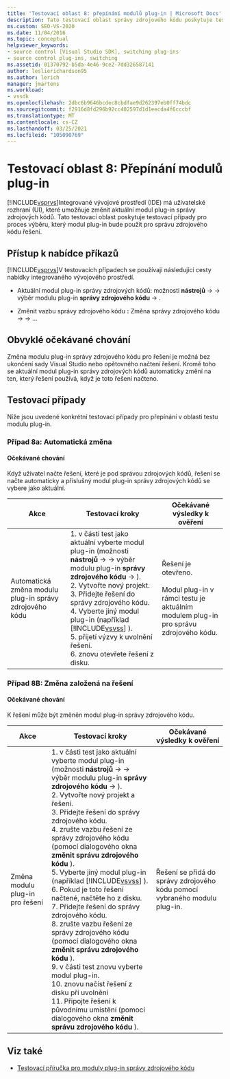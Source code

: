 ```yaml
---
title: 'Testovací oblast 8: přepínání modulů plug-in | Microsoft Docs'
description: Tato testovací oblast správy zdrojového kódu poskytuje testovací případy pro proces výběru, který modul plug-in použije pro správu zdrojového kódu řešení v aplikaci Visual Studio.
ms.custom: SEO-VS-2020
ms.date: 11/04/2016
ms.topic: conceptual
helpviewer_keywords:
- source control [Visual Studio SDK], switching plug-ins
- source control plug-ins, switching
ms.assetid: 01370792-b5da-4e46-9ce2-7dd326587141
author: leslierichardson95
ms.author: lerich
manager: jmartens
ms.workload:
- vssdk
ms.openlocfilehash: 2dbc6b9646bcdec8cbdfae9d262397eb0ff74bdc
ms.sourcegitcommit: f2916d8fd296b92cc402597d1d1eecda4f6cccbf
ms.translationtype: MT
ms.contentlocale: cs-CZ
ms.lasthandoff: 03/25/2021
ms.locfileid: "105090769"
---
```

# <a name="test-area-8-plug-in-switching"></a>Testovací oblast 8: Přepínání modulů plug-in
[!INCLUDE[vsprvs](../../code-quality/includes/vsprvs_md.md)]Integrované vývojové prostředí (IDE) má uživatelské rozhraní (UI), které umožňuje změnit aktuální modul plug-in správy zdrojových kódů. Tato testovací oblast poskytuje testovací případy pro proces výběru, který modul plug-in bude použit pro správu zdrojového kódu řešení.

## <a name="command-menu-access"></a>Přístup k nabídce příkazů
 [!INCLUDE[vsprvs](../../code-quality/includes/vsprvs_md.md)]V testovacích případech se používají následující cesty nabídky integrovaného vývojového prostředí.

- Aktuální modul plug-in správy zdrojových kódů: možnosti **nástrojů**  ->    ->  výběr modulu plug-in **správy zdrojového kódu**  ->  .

- Změnit vazbu správy zdrojového kódu **:** Změna správy zdrojového kódu  ->    ->  ...

## <a name="common-expected-behavior"></a>Obvyklé očekávané chování
 Změna modulu plug-in správy zdrojového kódu pro řešení je možná bez ukončení sady Visual Studio nebo opětovného načtení řešení. Kromě toho se aktuální modul plug-in správy zdrojových kódů automaticky změní na ten, který řešení používá, když je toto řešení načteno.

## <a name="test-cases"></a>Testovací případy
 Níže jsou uvedené konkrétní testovací případy pro přepínání v oblasti testu modulu plug-in.

### <a name="case-8a-automatic-change"></a>Případ 8a: Automatická změna

#### <a name="expected-behavior"></a>Očekávané chování
 Když uživatel načte řešení, které je pod správou zdrojových kódů, řešení se načte automaticky a příslušný modul plug-in správy zdrojových kódů se vybere jako aktuální.

| Akce | Testovací kroky | Očekávané výsledky k ověření |
| - | - | - |
| Automatická změna modulu plug-in správy zdrojového kódu | 1. v části test jako aktuální vyberte modul plug-in (možnosti **nástrojů**  ->    ->  výběr modulu plug-in **správy zdrojového kódu**  ->  ).<br />2. Vytvořte nový projekt.<br />3. Přidejte řešení do správy zdrojového kódu.<br />4. Vyberte jiný modul plug-in (například [!INCLUDE[vsvss](../../extensibility/includes/vsvss_md.md)] ).<br />5. přijetí výzvy k uvolnění řešení.<br />6. znovu otevřete řešení z disku. | Řešení je otevřeno.<br /><br /> Modul plug-in v rámci testu je aktuálním modulem plug-in pro správu zdrojového kódu. |

### <a name="case-8b-solution-based-change"></a>Případ 8B: Změna založená na řešení

#### <a name="expected-behavior"></a>Očekávané chování
 K řešení může být změněn modul plug-in správy zdrojového kódu.

| Akce | Testovací kroky | Očekávané výsledky k ověření |
|----------------------------------| - | - |
| Změna modulu plug-in pro řešení | 1. v části test jako aktuální vyberte modul plug-in (možnosti **nástrojů**  ->    ->  výběr modulu plug-in **správy zdrojového kódu**  ->  ).<br />2. Vytvořte nový projekt a řešení.<br />3. Přidejte řešení do správy zdrojového kódu.<br />4. zrušte vazbu řešení ze správy zdrojového kódu (pomocí dialogového okna **změnit správu zdrojového kódu** ).<br />5. Vyberte jiný modul plug-in (například [!INCLUDE[vsvss](../../extensibility/includes/vsvss_md.md)] ).<br />6. Pokud je toto řešení načtené, načtěte ho z disku.<br />7. Přidejte řešení do správy zdrojového kódu.<br />8. zrušte vazbu řešení ze správy zdrojového kódu (pomocí dialogového okna **změnit správu zdrojového kódu** ).<br />9. v části test znovu vyberte modul plug-in.<br />10. znovu načíst řešení z disku při uvolnění<br />11. Připojte řešení k původnímu umístění (pomocí dialogového okna **změnit správu zdrojového kódu** ). | Řešení se přidá do správy zdrojového kódu pomocí vybraného modulu plug-in. |

## <a name="see-also"></a>Viz také
- [Testovací příručka pro moduly plug-in správy zdrojového kódu](../../extensibility/internals/test-guide-for-source-control-plug-ins.md)
